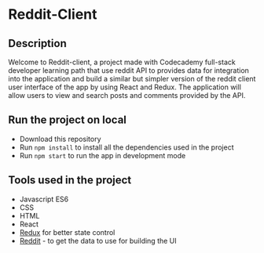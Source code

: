# Reddit-Client

## Description

Welcome to Reddit-client, a project made with Codecademy full-stack developer learning path that use reddit API to provides data for integration into the application and build a similar but simpler version of the reddit client user interface of the app by using React and Redux. 
The application will allow users to view and search posts and comments provided by the API.

## Run the project on local

- Download this repository
- Run `npm install` to install all the dependencies used in the project
- Run `npm start` to run the app in development mode

## Tools used in the project

- Javascript ES6
- CSS
- HTML
- React
- [Redux](https://redux.js.org/) for better state control
- [Reddit](https://www.reddit.com/?rdt=63887) - to get the data to use for building the UI
